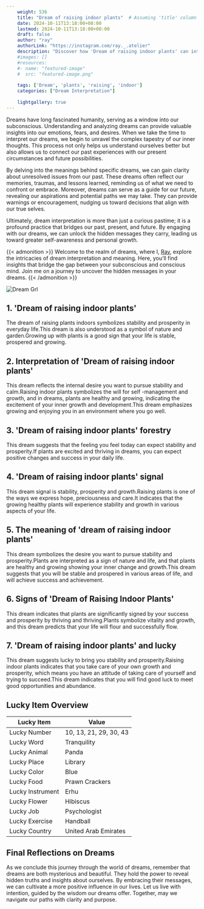 ```yaml
---
    weight: 536
    title: "Dream of raising indoor plants"  # Assuming 'title' column exists
    date: 2024-10-11T13:18:00+08:00
    lastmod: 2024-10-11T13:18:00+08:00
    draft: false
    author: "ray"
    authorLink: "https://instagram.com/ray._.atelier"
    description: "Discover how 'Dream of raising indoor plants' can interpret your future and uncover its significant meanings in your life."
    #images: []
    #resources:
    #- name: "featured-image"
    #  src: "featured-image.png"
    
    tags: ['Dream', 'plants', 'raising', 'indoor']
    categories: ["Dream Interpretation"]
    
    lightgallery: true
---
```

    
Dreams have long fascinated humanity, serving as a window into our subconscious. Understanding and analyzing dreams can provide valuable insights into our emotions, fears, and desires. When we take the time to interpret our dreams, we begin to unravel the complex tapestry of our inner thoughts. This process not only helps us understand ourselves better but also allows us to connect our past experiences with our present circumstances and future possibilities.

By delving into the meanings behind specific dreams, we can gain clarity about unresolved issues from our past. These dreams often reflect our memories, traumas, and lessons learned, reminding us of what we need to confront or embrace. Moreover, dreams can serve as a guide for our future, revealing our aspirations and potential paths we may take. They can provide warnings or encouragement, nudging us toward decisions that align with our true selves.

Ultimately, dream interpretation is more than just a curious pastime; it is a profound practice that bridges our past, present, and future. By engaging with our dreams, we can unlock the hidden messages they carry, leading us toward greater self-awareness and personal growth.

{{< admonition >}}
Welcome to the realm of dreams, where I, [Ray](https://instagram.com/ray._.atelier), explore the intricacies of dream interpretation and meaning. Here, you’ll find insights that bridge the gap between your subconscious and conscious mind. Join me on a journey to uncover the hidden messages in your dreams.
{{< /admonition >}}

![Dream Grl](https://cdn.pixabay.com/photo/2017/11/02/03/35/gothic-2910057_1280.jpg "Dream Grl")

## 1. 'Dream of raising indoor plants'
The dream of raising plants indoors symbolizes stability and prosperity in everyday life.This dream is also understood as a symbol of nature and garden.Growing up with plants is a good sign that your life is stable, prospered and growing.

## 2. Interpretation of 'Dream of raising indoor plants'
This dream reflects the internal desire you want to pursue stability and calm.Raising indoor plants symbolizes the will for self -management and growth, and in dreams, plants are healthy and growing, indicating the excitement of your inner growth and development.This dream emphasizes growing and enjoying you in an environment where you go well.

## 3. 'Dream of raising indoor plants' forestry
This dream suggests that the feeling you feel today can expect stability and prosperity.If plants are excited and thriving in dreams, you can expect positive changes and success in your daily life.

## 4. 'Dream of raising indoor plants' signal
This dream signal is stability, prosperity and growth.Raising plants is one of the ways we express hope, preciousness and care.It indicates that the growing healthy plants will experience stability and growth in various aspects of your life.

## 5. The meaning of 'dream of raising indoor plants'
This dream symbolizes the desire you want to pursue stability and prosperity.Plants are interpreted as a sign of nature and life, and that plants are healthy and growing showing your inner change and growth.This dream suggests that you will be stable and prospered in various areas of life, and will achieve success and achievement.

## 6. Signs of 'Dream of Raising Indoor Plants'
This dream indicates that plants are significantly signed by your success and prosperity by thriving and thriving.Plants symbolize vitality and growth, and this dream predicts that your life will flour and successfully flow.

## 7. 'Dream of raising indoor plants' and lucky
This dream suggests lucky to bring you stability and prosperity.Raising indoor plants indicates that you take care of your own growth and prosperity, which means you have an attitude of taking care of yourself and trying to succeed.This dream indicates that you will find good luck to meet good opportunities and abundance.

## Lucky Item Overview
| Lucky Item          | Value              |
|---------------|--------------------|
| Lucky Number        | 10, 13, 21, 29, 30, 43  |
| Lucky Word          | Tranquility |
| Lucky Animal        | Panda |
| Lucky Place         | Library     |
| Lucky Color         | Blue     |
| Lucky Food          | Prawn Crackers      |
| Lucky Instrument    | Erhu |
| Lucky Flower        | Hibiscus    |
| Lucky Job           | Psychologist       |
| Lucky Exercise      | Handball  |
| Lucky Country       | United Arab Emirates    |


##  Final Reflections on Dreams

As we conclude this journey through the world of dreams, remember that dreams are both mysterious and beautiful. They hold the power to reveal hidden truths and insights about ourselves. By embracing their messages, we can cultivate a more positive influence in our lives. Let us live with intention, guided by the wisdom our dreams offer. Together, may we navigate our paths with clarity and purpose.
